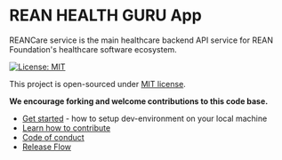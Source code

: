 # REAN HEALTH GURU App

REANCare service is the main healthcare backend API service for REAN Foundation's healthcare software ecosystem.

[![License: MIT](https://img.shields.io/badge/License-MIT-yellow.svg)](./LICENSE)

This project is open-sourced under [MIT license](./LICENSE).

__We encourage forking and welcome contributions to this code base.__

* [Get started](docs/get-started.md) - how to setup dev-environment on your local machine
* [Learn how to contribute](./CONTRIBUTING.md)
* [Code of conduct](./CODE_OF_CONDUCT.md)
* [Release Flow](./docs/releae_flow.md)
